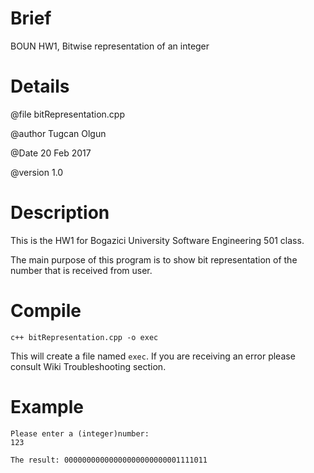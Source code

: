 # Brief
BOUN HW1, Bitwise representation of an integer

# Details
@file bitRepresentation.cpp

@author Tugcan Olgun

@Date 20 Feb 2017

@version 1.0

# Description
This is the HW1 for Bogazici University Software Engineering 501 class.

The main purpose of this program is to show bit representation of the number
that is received from user.

# Compile
``c++ bitRepresentation.cpp -o exec``

This will create a file named ``exec``. If you are receiving an error please consult Wiki Troubleshooting section.

# Example
```
Please enter a (integer)number:
123

The result: 00000000000000000000000001111011
```

